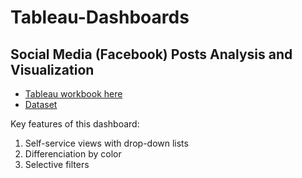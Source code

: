 # Tableau-Dashboards<br>
## Social Media (Facebook) Posts Analysis and Visualization<br>
- [Tableau workbook here](https://public.tableau.com/profile/yajie.li#!/vizhome/YajieLisTableauProject/Dashboard1?publish=yes)<br>
- [Dataset](https://s3-us-west-2.amazonaws.com/ucdavis-msba-compute-studio/datasets.html)


Key features of this dashboard:
1. Self-service views with drop-down lists
2. Differenciation by color
3. Selective filters
